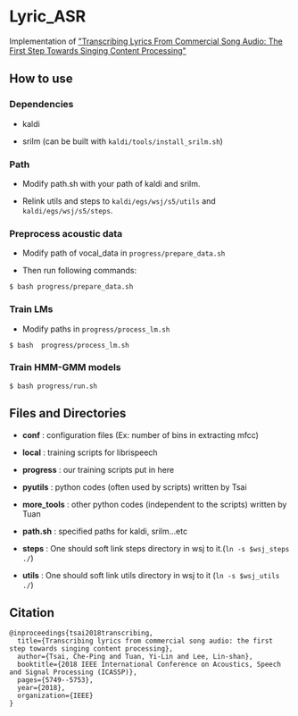 # Lyric_ASR
Implementation of ["Transcribing Lyrics From Commercial Song Audio: The First Step Towards Singing Content Processing"](https://arxiv.org/abs/1804.05306)

## How to use

### Dependencies

- kaldi 

- srilm (can be built with `kaldi/tools/install_srilm.sh`)

### Path

- Modify path.sh with your path of kaldi and srilm.

- Relink utils and steps to `kaldi/egs/wsj/s5/utils` and `kaldi/egs/wsj/s5/steps`.

### Preprocess acoustic data

- Modify path of vocal_data in `progress/prepare_data.sh`

- Then run following commands:

```
$ bash progress/prepare_data.sh
```

### Train LMs

- Modify paths in `progress/process_lm.sh`

```
$ bash  progress/process_lm.sh
```

### Train HMM-GMM models

```
$ bash progress/run.sh
```

## Files and Directories

* **conf** : configuration files (Ex: number of bins in extracting mfcc)

* **local** : training scripts for librispeech

* **progress** : our training scripts put in here

* **pyutils** : python codes (often used by scripts) written by Tsai

* **more_tools** : other python codes (independent to the scripts) written by Tuan

* **path.sh** : specified paths for kaldi, srilm...etc

* **steps** : One should soft link steps directory in wsj to it.(`ln -s $wsj_steps ./`)

* **utils** : One should soft link utils directory in wsj to it (`ln -s $wsj_utils ./`)


## Citation

```
@inproceedings{tsai2018transcribing,
  title={Transcribing lyrics from commercial song audio: the first step towards singing content processing},
  author={Tsai, Che-Ping and Tuan, Yi-Lin and Lee, Lin-shan},
  booktitle={2018 IEEE International Conference on Acoustics, Speech and Signal Processing (ICASSP)},
  pages={5749--5753},
  year={2018},
  organization={IEEE}
}
```
